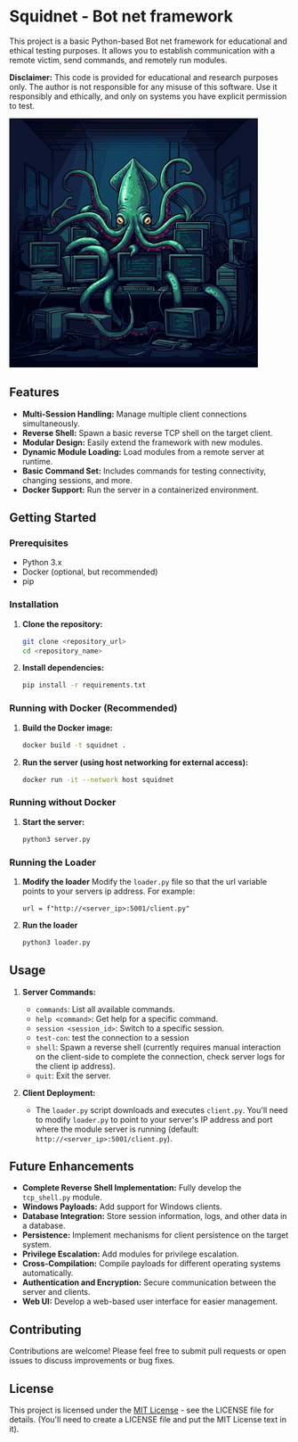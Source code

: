 # Squidnet - Bot net framework

This project is a basic Python-based Bot net framework for educational and ethical testing purposes. It allows you to establish communication with a remote victim, send commands, and remotely run modules.

**Disclaimer:** This code is provided for educational and research purposes only. The author is not responsible for any misuse of this software. Use it responsibly and ethically, and only on systems you have explicit permission to test.

![alt text](squid.png)

## Features

*   **Multi-Session Handling:** Manage multiple client connections simultaneously.
*   **Reverse Shell:** Spawn a basic reverse TCP shell on the target client.
*   **Modular Design:** Easily extend the framework with new modules.
*   **Dynamic Module Loading:** Load modules from a remote server at runtime.
*   **Basic Command Set:** Includes commands for testing connectivity, changing sessions, and more.
*   **Docker Support:** Run the server in a containerized environment.

## Getting Started

### Prerequisites

*   Python 3.x
*   Docker (optional, but recommended)
*   pip

### Installation

1.  **Clone the repository:**

    ```bash
    git clone <repository_url>
    cd <repository_name>
    ```

2.  **Install dependencies:**

    ```bash
    pip install -r requirements.txt
    ```

### Running with Docker (Recommended)

1.  **Build the Docker image:**

    ```bash
    docker build -t squidnet .
    ```

2.  **Run the server (using host networking for external access):**

    ```bash
    docker run -it --network host squidnet
    ```

### Running without Docker

1.  **Start the server:**

    ```bash
    python3 server.py
    ```

### Running the Loader

1. **Modify the loader**
  Modify the `loader.py` file so that the url variable points to your servers ip address. For example:
    ```
    url = f"http://<server_ip>:5001/client.py"
    ```
2.  **Run the loader**

    ```bash
    python3 loader.py
    ```

## Usage

1.  **Server Commands:**

    *   `commands`: List all available commands.
    *   `help <command>`: Get help for a specific command.
    *   `session <session_id>`: Switch to a specific session.
    *   `test-con`: test the connection to a session
    *   `shell`: Spawn a reverse shell (currently requires manual interaction on the client-side to complete the connection, check server logs for the client ip address).
    *   `quit`: Exit the server.

2.  **Client Deployment:**

    *   The `loader.py` script downloads and executes `client.py`. You'll need to modify `loader.py` to point to your server's IP address and port where the module server is running (default: `http://<server_ip>:5001/client.py`).

## Future Enhancements

*   **Complete Reverse Shell Implementation:**  Fully develop the `tcp_shell.py` module.
*   **Windows Payloads:** Add support for Windows clients.
*   **Database Integration:** Store session information, logs, and other data in a database.
*   **Persistence:** Implement mechanisms for client persistence on the target system.
*   **Privilege Escalation:** Add modules for privilege escalation.
*   **Cross-Compilation:** Compile payloads for different operating systems automatically.
*   **Authentication and Encryption:** Secure communication between the server and clients.
*   **Web UI:** Develop a web-based user interface for easier management.


## Contributing

Contributions are welcome! Please feel free to submit pull requests or open issues to discuss improvements or bug fixes.

## License

This project is licensed under the [MIT License](LICENSE) - see the LICENSE file for details. (You'll need to create a LICENSE file and put the MIT License text in it).

